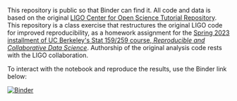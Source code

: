 This repository is public so that Binder can find it. All code and data is based on the original [LIGO Center for Open Science Tutorial Repository](https://github.com/losc-tutorial/LOSC_Event_tutorial). This repository is a class exercise that restructures the original LIGO code for improved reproducibility, as a homework assignment for the [Spring 2023 installment of UC Berkeley's Stat 159/259 course, _Reproducible and Collaborative Data Science_](https://ucb-stat-159-s23.github.io/). Authorship of the original analysis code rests with the LIGO collaboration.

To interact with the notebook and reproduce the results, use the Binder link below:

[![Binder](https://mybinder.org/badge_logo.svg)](https://mybinder.org/v2/gh/UCB-stat-159-s23/hw04-Group27/main?labpath=LOSC_Event_tutorial.ipynb)